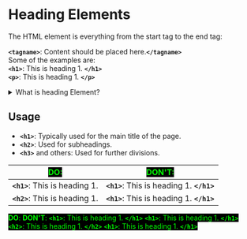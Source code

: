 # Heading Elements

The HTML element is everything from the start tag to the end tag:


**`<tagname>`**: Content should be placed here.**`</tagname>`**  
    Some of the examples are:   
        **`<h1>`**: This  is heading 1. **`</h1>`**  
        **`<p>`**: This  is heading 1. **`</p>`**  



               

<details>
<summary>What is heading Element?</summary>

```ruby
   Heading elements are HTML tags used to define headings on a webpage. 
   They range from <h1> (the most important) to <h6> (the least important). 
   They help organize content, improve readability, and enhance SEO. For example:
     <h1>Main Title</h1>
     <h2>Subheading</h2> 
     
```
</details>

## Usage

- **`<h1>`**: Typically used for the main title of the page.
- **`<h2>`**: Used for subheadings.
- **`<h3>`** and others: Used for further divisions.

|  <span style="color: #00FF00; background-color: #000000;">**DO**:<span>  | <span style="color: #00FF00; background-color: #000000;">**DON'T**: </span> |
| ------------- | ------------- |
| **`<h1>`**: This  is heading 1.  | **`<h1>`**: This  is heading 1. **`</h1>`**   |
| **`<h2>`**: This  is heading 1. | **`<h1>`**: This  is heading 1. **`</h1>`**   |

<span style="color: #00FF00; background-color: #000000;">**DO**:<span>  <span style="color: #00FF00; background-color: #000000;">**DON'T**: </span>
**`<h1>`**: This  is heading 1. **`</h1>`**    **`<h1>`**: This  is heading 1. **`</h1>`**  
**`<h2>`**: This  is heading 1. **`</h2>`**    **`<h1>`**: This  is heading 1. **`</h1>`**  
